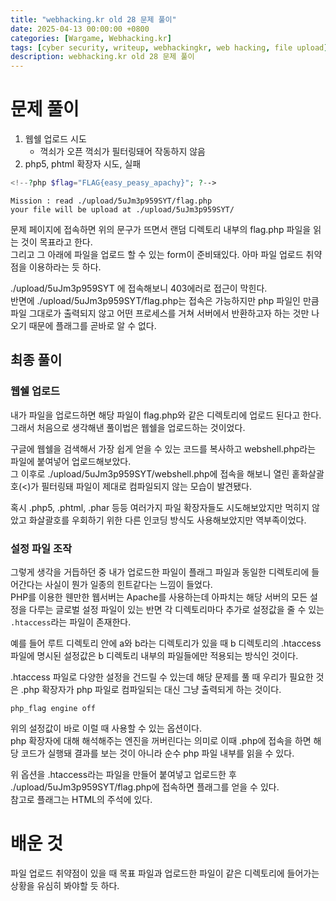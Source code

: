 ```yaml
---
title: "webhacking.kr old 28 문제 풀이"
date: 2025-04-13 00:00:00 +0800
categories: [Wargame, Webhacking.kr]
tags: [cyber security, writeup, webhackingkr, web hacking, file upload]
description: webhacking.kr old 28 문제 풀이
---
```


# 문제 풀이
1. 웹쉘 업로드 시도
	 - 꺽쇠가 오픈 꺽쇠가 필터링돼어 작동하지 않음
2. php5, phtml 확장자 시도, 실패

```php
<!--?php $flag="FLAG{easy_peasy_apachy}"; ?-->
```

```
Mission : read ./upload/5uJm3p959SYT/flag.php
your file will be upload at ./upload/5uJm3p959SYT/
```
문제 페이지에 접속하면 위의 문구가 뜨면서 랜덤 디렉토리 내부의 flag.php 파일을 읽는 것이 목표라고 한다.<br />
그리고 그 아래에 파일을 업로드 할 수 있는 form이 준비돼있다. 아마 파일 업로드 취약점을 이용하라는 듯 하다.<br />

./upload/5uJm3p959SYT 에 접속해보니 403에러로 접근이 막힌다.<br />
반면에 ./upload/5uJm3p959SYT/flag.php는 접속은 가능하지만 php 파일인 만큼 파일 그대로가 출력되지 않고 어떤 프로세스를 거쳐 서버에서 반환하고자 하는 것만 나오기 때문에 플래그를 곧바로 알 수 없다.<br />
## 최종 풀이
### 웹쉘 업로드
내가 파일을 업로드하면 해당 파일이 flag.php와 같은 디렉토리에 업로드 된다고 한다.<br />
그래서 처음으로 생각해낸 풀이법은 웹쉘을 업로드하는 것이었다.<br />

구글에 웹쉘을 검색해서 가장 쉽게 얻을 수 있는 코드를 복사하고 webshell.php라는 파일에 붙여넣어 업로드해보았다.<br /> 그 이후로 ./upload/5uJm3p959SYT/webshell.php에 접속을 해보니 열린 홑화살괄호(<)가 필터링돼 파일이 제대로 컴파일되지 않는 모습이 발견됐다.<br />

혹시 .php5, .phtml, .phar 등등 여러가지 파일 확장자들도 시도해보았지만 먹히지 않았고 화살괄호를 우회하기 위한 다른 인코딩 방식도 사용해보았지만 역부족이었다.<br />
### 설정 파일 조작
그렇게 생각을 거듭하던 중 내가 업로드한 파일이 플래그 파일과 동일한 디렉토리에 들어간다는 사실이 뭔가 일종의 힌트같다는 느낌이 들었다.<br />
PHP를 이용한 웬만한 웹서버는 Apache를 사용하는데 아파치는 해당 서버의 모든 설정을 다루는 글로벌 설정 파일이 있는 반면 각 디렉토리마다 추가로 설정값을 줄 수 있는 `.htaccess`라는 파일이 존재한다.<br />

예를 들어 루트 디렉토리 안에 a와 b라는 디렉토리가 있을 때 b 디렉토리의 .htaccess 파일에 명시된 설정값은 b 디렉토리 내부의 파일들에만 적용되는 방식인 것이다.<br />

.htaccess 파일로 다양한 설정을 건드릴 수 있는데 해당 문제를 풀 때 우리가 필요한 것은 .php 확장자가 php 파일로 컴파일되는 대신 그냥 출력되게 하는 것이다.<br />

```
php_flag engine off
```
위의 설정값이 바로 이럴 때 사용할 수 있는 옵션이다.<br />
php 확장자에 대해 해석해주는 엔진을 꺼버린다는 의미로 이때 .php에 접속을 하면 해당 코드가 실행돼 결과를 보는 것이 아니라 순수 php 파일 내부를 읽을 수 있다.<br />

위 옵션을 .htaccess라는 파일을 만들어 붙여넣고 업로드한 후 ./upload/5uJm3p959SYT/flag.php에 접속하면 플래그를 얻을 수 있다.<br />
참고로 플래그는 HTML의 주석에 있다.
# 배운 것
파일 업로드 취약점이 있을 때 목표 파일과 업로드한 파일이 같은 디렉토리에 들어가는 상황을 유심히 봐야할 듯 하다.